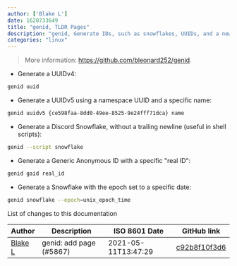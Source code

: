 ```yaml
---
author: ['Blake L']
date: 1620733649
title: "genid, TLDR Pages"
description: "genid, Generate IDs, such as snowflakes, UUIDs, and a new GAID."
categories: "linux"
---
```

> More information: <https://github.com/bleonard252/genid>.

- Generate a UUIDv4:

```bash
genid uuid
```

- Generate a UUIDv5 using a namespace UUID and a specific name:

```bash
genid uuidv5 {ce598faa-8dd0-49ee-8525-9e24fff71dca} name
```

- Generate a Discord Snowflake, without a trailing newline (useful in shell scripts):

```bash
genid --script snowflake
```

- Generate a Generic Anonymous ID with a specific "real ID":

```bash
genid gaid real_id
```

- Generate a Snowflake with the epoch set to a specific date:

```bash
genid snowflake --epoch=unix_epoch_time
```
List of changes to this documentation


Author | Description | ISO 8601 Date | GitHub link
------|-----|-----|-----
[Blake L](mailto:bleonard252@rocketmail.com) | genid: add page (#5867) | 2021-05-11T13:47:29 | [c92b8f10f3d6](https://github.com/tldr-pages/tldr/commit/c92b8f10f3d6f5ba4a0c0190aa46c0bebb3a43b7)

